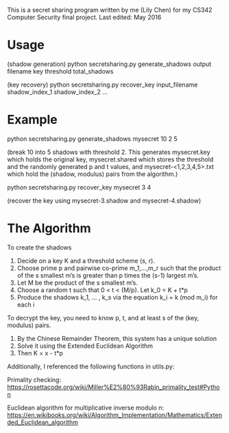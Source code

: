This is a secret sharing program written by me (Lily Chen) for my CS342 Computer Security final project. Last edited: May 2016

# Usage
(shadow generation) python secretsharing.py generate_shadows output filename key threshold total_shadows

(key recovery) python secretsharing.py recover_key input_filename shadow_index_1 shadow_index_2 ...

# Example
python secretsharing.py generate_shadows mysecret 10 2 5

(break 10 into 5 shadows with threshold 2. This generates mysecret.key which holds the original key,
mysecret.shared which stores the threshold and the randomly generated p and t values, and
mysecret-<1,2,3,4,5>.txt which hold the (shadow, modulus) pairs from the algorithm.)

python secretsharing.py recover_key mysecret 3 4

(recover the key using mysecret-3.shadow and mysecret-4.shadow)

# The Algorithm
To create the shadows

1. Decide on a key K and a threshold scheme (s, r).
2. Choose prime p and pairwise co-prime m_1,...,m_r such that the product of the s smallest m’s is greater than p times the (s-1) largest m’s.
3. Let M be the product of the s smallest m’s.
4. Choose a random t such that 0 < t < (M/p). Let k_0 = K + t*p
5. Produce the shadows k_1, … , k_s via the equation k_i = k (mod m_i) for each i

To decrypt the key, you need to know p, t, and at least s of the (key, modulus) pairs.

1. By the Chinese Remainder Theorem, this system has a unique solution
2. Solve it using the Extended Euclidean Algorithm
3. Then K = x - t*p

Additionally, I referenced the following functions in utils.py:

Primality checking: https://rosettacode.org/wiki/Miller%E2%80%93Rabin_primality_test#Python 

Euclidean algorithm for multiplicative inverse modulo n: https://en.wikibooks.org/wiki/Algorithm_Implementation/Mathematics/Extended_Euclidean_algorithm
